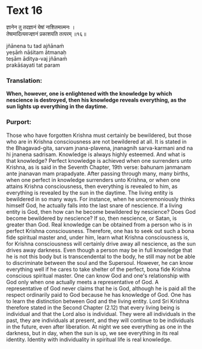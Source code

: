 # Text 16

ज्ञानेन तु तदज्ञानं येषां नाशितमात्मनः ।  
तेषामादित्यवज्ज्ञानं प्रकाशयति तत्परम् ॥१६॥

jñānena tu tad ajñānaḿ  
yeṣāḿ nāśitam ātmanaḥ  
teṣām āditya-vaj jñānaḿ  
prakāśayati tat param



### Translation:

**When, however, one is enlightened with the knowledge by which nescience is destroyed, then his knowledge reveals everything, as the sun lights up everything in the daytime.**

### Purport:

Those who have forgotten Krishna must certainly be bewildered, but those who are in Krishna consciousness are not bewildered at all. It is stated in the Bhagavad-gita, sarvam jnana-plavena, jnanagnih sarva-karmani and na hi jnanena sadrisam. Knowledge is always highly esteemed. And what is that knowledge? Perfect knowledge is achieved when one surrenders unto Krishna, as is said in the Seventh Chapter, 19th verse: bahunam janmanam ante jnanavan mam prapadyate. After passing through many, many births, when one perfect in knowledge surrenders unto Krishna, or when one attains Krishna consciousness, then everything is revealed to him, as everything is revealed by the sun in the daytime. The living entity is bewildered in so many ways. For instance, when he unceremoniously thinks himself God, he actually falls into the last snare of nescience. If a living entity is God, then how can he become bewildered by nescience? Does God become bewildered by nescience? If so, then nescience, or Satan, is greater than God. Real knowledge can be obtained from a person who is in perfect Krishna consciousness. Therefore, one has to seek out such a bona fide spiritual master and, under him, learn what Krishna consciousness is, for Krishna consciousness will certainly drive away all nescience, as the sun drives away darkness. Even though a person may be in full knowledge that he is not this body but is transcendental to the body, he still may not be able to discriminate between the soul and the Supersoul. However, he can know everything well if he cares to take shelter of the perfect, bona fide Krishna conscious spiritual master. One can know God and one's relationship with God only when one actually meets a representative of God. A representative of God never claims that he is God, although he is paid all the respect ordinarily paid to God because he has knowledge of God. One has to learn the distinction between God and the living entity. Lord Sri Krishna therefore stated in the Second Chapter (2.12) that every living being is individual and that the Lord also is individual. They were all individuals in the past, they are individuals at present, and they will continue to be individuals in the future, even after liberation. At night we see everything as one in the darkness, but in day, when the sun is up, we see everything in its real identity. Identity with individuality in spiritual life is real knowledge.